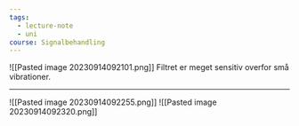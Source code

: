 ```yaml
---
tags:
  - lecture-note
  - uni
course: Signalbehandling
---
```

![[Pasted image 20230914092101.png]]
Filtret er meget sensitiv overfor små vibrationer.

***
![[Pasted image 20230914092255.png]]
![[Pasted image 20230914092320.png]]
